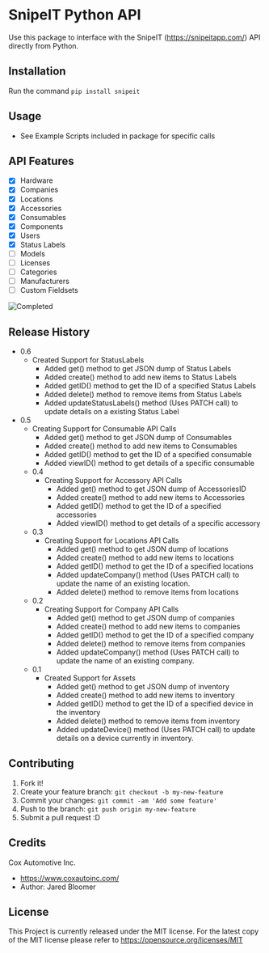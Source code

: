 # SnipeIT Python API
Use this package to interface with the SnipeIT (https://snipeitapp.com/) API directly from Python.

## Installation
Run the command `pip install snipeit`

## Usage
  * See Example Scripts included in package for specific calls

## API Features
  - [X] Hardware
  - [X] Companies
  - [X] Locations
  - [X] Accessories
  - [X] Consumables
  - [X] Components
  - [X] Users
  - [X] Status Labels
  - [ ] Models
  - [ ] Licenses
  - [ ] Categories
  - [ ] Manufacturers
  - [ ] Custom Fieldsets

  ![Completed](http://progressed.io/bar/61?title=completed)
  <!-- Progress is calculated by (100/13)*<Number of Checked Boxes> -->

## Release History
* 0.6
  * Created Support for StatusLabels
      * Added get() method to get JSON dump of Status Labels
      * Added create() method to add new items to Status Labels
      * Added getID() method to get the ID of a specified Status Labels
      * Added delete() method to remove items from Status Labels
      * Added updateStatusLabels() method (Uses PATCH call) to update details on a existing Status Label
* 0.5
  * Creating Support for Consumable API Calls
    * Added get() method to get JSON dump of Consumables
    * Added create() method to add new items to Consumables
    * Added getID() method to get the ID of a specified consumable
    * Added viewID() method to get details of a specific consumable
  * 0.4
    * Creating Support for Accessory API Calls
      * Added get() method to get JSON dump of AccessoriesID
      * Added create() method to add new items to Accessories
      * Added getID() method to get the ID of a specified accessories
      * Added viewID() method to get details of a specific accessory
  * 0.3
    * Creating Support for Locations API Calls
      * Added get() method to get JSON dump of locations
      * Added create() method to add new items to locations
      * Added getID() method to get the ID of a specified locations
      * Added updateCompany() method (Uses PATCH call) to update the name of an existing location.
      * Added delete() method to remove items from locations
  * 0.2
    * Creating Support for Company API Calls
      * Added get() method to get JSON dump of companies
      * Added create() method to add new items to companies
      * Added getID() method to get the ID of a specified company
      * Added delete() method to remove items from companies
      * Added updateCompany() method (Uses PATCH call) to update the name of an existing company.
  * 0.1
    * Created Support for Assets
        * Added get() method to get JSON dump of inventory
        * Added create() method to add new items to inventory
        * Added getID() method to get the ID of a specified device in the inventory
        * Added delete() method to remove items from inventory
        * Added updateDevice() method (Uses PATCH call) to update details on a device currently in inventory.

## Contributing
1. Fork it!
2. Create your feature branch: `git checkout -b my-new-feature`
3. Commit your changes: `git commit -am 'Add some feature'`
4. Push to the branch: `git push origin my-new-feature`
5. Submit a pull request :D

## Credits
Cox Automotive Inc.
  * https://www.coxautoinc.com/
  * Author: Jared Bloomer

## License
This Project is currently released under the MIT license. For the latest copy of the MIT license please refer to https://opensource.org/licenses/MIT
